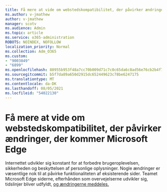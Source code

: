 ```yaml
---
title: Få mere at vide om webstedskompatibilitet, der påvirker ændringer, der kommer Microsoft Edge
ms.author: v-jmathew
author: v-jmathew
manager: scotv
ms.audience: Admin
ms.topic: article
ms.service: o365-administration
ROBOTS: NOINDEX, NOFOLLOW
localization_priority: Normal
ms.collection: Adm_O365
ms.custom:
- "9003849"
- "6899"
ms.openlocfilehash: 80955b953f48a7cc70b009d71c7c0c65da6c8ad56e76cb2b4f76edd2486dc076
ms.sourcegitcommit: b5f7da89a650d2915dc652449623c78be6247175
ms.translationtype: MT
ms.contentlocale: da-DK
ms.lasthandoff: 08/05/2021
ms.locfileid: "54022130"
---
```

# <a name="learn-about-site-compatibilityaffecting-changes-coming-to-microsoft-edge"></a>Få mere at vide om webstedskompatibilitet, der påvirker ændringer, der kommer Microsoft Edge

Internettet udvikler sig konstant for at forbedre brugeroplevelsen, sikkerheden og beskyttelsen af personlige oplysninger. Nogle ændringer er væsentlige nok til at påvirke funktionaliteten af eksisterende sider. Teamet Microsoft Edge siderne, efterhånden som overvejelserne udvikler sig, tidslinjer bliver udfyldt, [og ændringerne meddeles.](https://go.microsoft.com/fwlink/?linkid=2135534)
